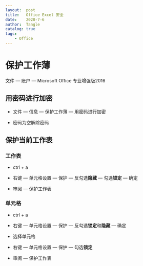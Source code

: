 ```yaml
---
layout:  post
title:   Office Excel 安全
date:    2020-7-6
author:  Tangle
catalog: true
tags:
    - Office
---
```


# 保护工作薄

文件 — 账户 — Microsoft Office 专业增强版2016

## 用密码进行加密

- 文件 — 信息 — 保护工作薄 — 用密码进行加密

- 密码为空解除密码

## 保护当前工作表

### 工作表

- ctrl + a

- 右键 — 单元格设置 — 保护 — 反勾选**隐藏** — 勾选**锁定** — 确定

- 审阅 — 保护工作表

### 单元格

- ctrl + a

- 右键 — 单元格设置 — 保护 — 反勾选**锁定**和**隐藏** — 确定

- 选择单元格

- 右键 — 单元格设置 — 保护 — 勾选**锁定**

- 审阅 — 保护工作表
